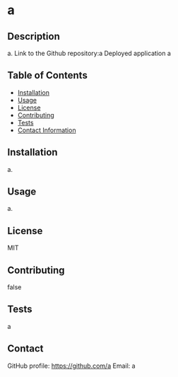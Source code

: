 # a
## Description
a.
Link to the Github repository:a
Deployed application a
## Table of Contents
- [Installation](#installation)
- [Usage](#usage)
- [License](#license)
- [Contributing](#contributing)
- [Tests](#tests)
- [Contact Information](#contact)
## Installation
a.
## Usage
a.
## License
MIT
## Contributing
false
## Tests
a
## Contact
GitHub profile: https://github.com/a
Email: a
